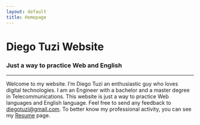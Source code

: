 ```yaml
---
layout: default
title: Homepage
---
```


# Diego Tuzi Website
### Just a way to practice Web and English
---
Welcome to my website. I’m Diego Tuzi an enthusiastic guy who loves digital technologies. I am an Engineer with a bachelor and a master degree in Telecommunications. This website is just a way to practice Web languages and English language. Feel free to send any feedback to [diegotuzi@gmail.com](mailto:diegotuzi@gmail.com). To better know my professional activity, you can see my [Resume](resume.html) page.